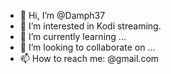 - 👋 Hi, I’m @Damph37
- 👀 I’m interested in Kodi streaming.
- 🌱 I’m currently learning ...
- 💞️ I’m looking to collaborate on ...
- 📫 How to reach me: @gmail.com

<!---
Damph37/Damph37 is a ✨ special ✨ repository because its `README.md` (this file) appears on your GitHub profile.
You can click the Preview link to take a look at your changes.
--->
